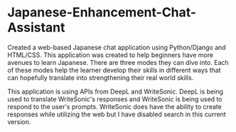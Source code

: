 # Japanese-Enhancement-Chat-Assistant

Created a web-based Japanese chat application using Python/Django and HTML/CSS. This application was created to help beginners have more avenues to learn Japanese. There are three modes they can dive into. Each of these modes help the learner develop their skills in different ways that can hopefully translate into strengthening their real world skills.

This application is using APIs from DeepL and WriteSonic. DeepL is being used to translate WriteSonic's responses and WriteSonic is being used to respond to the user's prompts. WriteSonic does have the ability to create responses while utilizing the web but I have disabled search in this current version.
